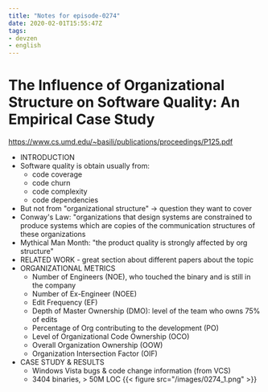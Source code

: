 ```yaml
---
title: "Notes for episode-0274"
date: 2020-02-01T15:55:47Z
tags:
- devzen
- english
---
```


# The Influence of Organizational Structure on Software Quality: An Empirical Case Study
https://www.cs.umd.edu/~basili/publications/proceedings/P125.pdf

- INTRODUCTION
- Software quality is obtain usually from:
  - code coverage
  - code churn
  - code complexity
  - code dependencies
- But not from "organizational structure" -> question they want to cover
- Conway's Law: "organizations that design systems are constrained 
    to produce systems which are copies of the communication structures 
    of these organizations
- Mythical Man Month: "the product quality is strongly affected by org structure" 
- RELATED WORK - great section about different papers about the topic
- ORGANIZATIONAL METRICS
  - Number of Engineers (NOE), who touched the binary and is still in the company
  - Number of Ex-Engineer (NOEE)
  - Edit Frequency (EF)
  - Depth of Master Ownership (DMO): level of the team who owns 75% of edits
  - Percentage of Org contributing to the development (PO)
  - Level of Organizational Code Ownership (OCO)
  - Overall Organization Ownership (OOW)
  - Organization Intersection Factor (OIF)
- CASE STUDY & RESULTS
  - Windows Vista bugs & code change information (from VCS)
  - 3404 binaries, > 50M LOC
{{< figure src="/images/0274_1.png" >}}
